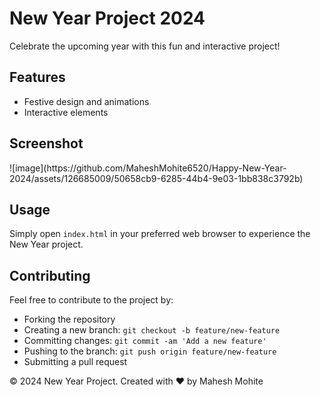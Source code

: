  <h1>New Year Project 2024</h1>
    <p>Celebrate the upcoming year with this fun and interactive project!</p>

  <section>
    <h2>Features</h2>
    <ul>
      <li>Festive design and animations</li>
      <li>Interactive elements</li>
    </ul>
  </section>

  <h2>Screenshot</h2>
  ![image](https://github.com/MaheshMohite6520/Happy-New-Year-2024/assets/126685009/50658cb9-6285-44b4-9e03-1bb838c3792b)


  <section>
    <h2>Usage</h2>
    <p>Simply open <code>index.html</code> in your preferred web browser to experience the New Year project.</p>
  </section>

  <section>
    <h2>Contributing</h2>
    <p>Feel free to contribute to the project by:</p>
    <ul>
      <li>Forking the repository</li>
      <li>Creating a new branch: <code>git checkout -b feature/new-feature</code></li>
      <li>Committing changes: <code>git commit -am 'Add a new feature'</code></li>
      <li>Pushing to the branch: <code>git push origin feature/new-feature</code></li>
      <li>Submitting a pull request</li>
    </ul>
  </section>

  <footer>
    <p>© 2024 New Year Project. Created with ❤️ by Mahesh Mohite</p>
  </footer>
</body>
</html>
